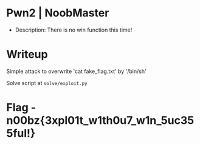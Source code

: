 # Pwn2 | NoobMaster

- Description: There is no win function this time!

# Writeup

Simple attack to overwrite 'cat fake_flag.txt' by '/bin/sh'

Solve script at `solve/exploit.py`

# Flag - n00bz{3xpl01t_w1th0u7_w1n_5uc355ful!}